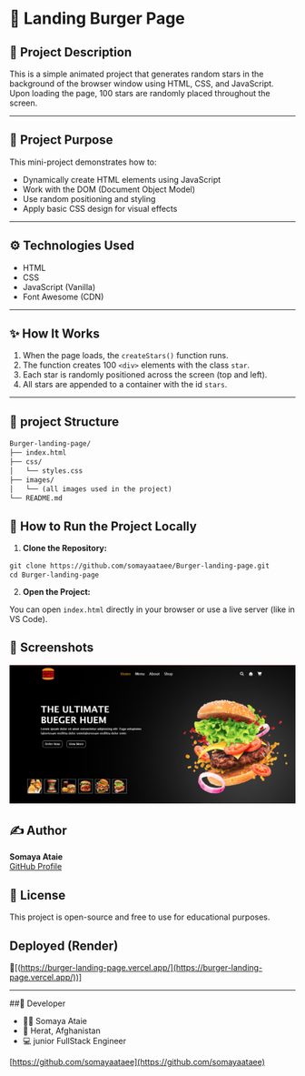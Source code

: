 # 🍔 Landing Burger Page

## 📌 Project Description

This is a simple animated project that generates random stars in the background of the browser window using HTML, CSS, and JavaScript. Upon loading the page, 100 stars are randomly placed throughout the screen.

---

## 🎯 Project Purpose

This mini-project demonstrates how to:
- Dynamically create HTML elements using JavaScript
- Work with the DOM (Document Object Model)
- Use random positioning and styling
- Apply basic CSS design for visual effects

---

## ⚙️ Technologies Used

- HTML
- CSS
- JavaScript (Vanilla) 
- Font Awesome (CDN)

---

## ✨ How It Works

1. When the page loads, the `createStars()` function runs.
2. The function creates 100 `<div>` elements with the class `star`.
3. Each star is randomly positioned across the screen (top and left).
4. All stars are appended to a container with the id `stars`.

---

## 🧪 project Structure

```
Burger-landing-page/
├── index.html
├── css/
│   └── styles.css
├── images/
│   └── (all images used in the project)
└── README.md
```

## 🚀 How to Run the Project Locally

1. **Clone the Repository:**

```
git clone https://github.com/somayaataee/Burger-landing-page.git
cd Burger-landing-page
```

2. **Open the Project:**

You can open `index.html` directly in your browser or use a live server (like in VS Code).


## 📸 Screenshots

![Landing Page Desktop](images/screenshot.png)


## ✍️ Author

**Somaya Ataie**  
[GitHub Profile](https://github.com/somayaataee)

## 📄 License

This project is open-source and free to use for educational purposes.

##  Deployed (Render)

🔗[(https://burger-landing-page.vercel.app/](https://burger-landing-page.vercel.app/))]


---
##👤 Developer
- 👩‍💻 Somaya Ataie
- 📍 Herat, Afghanistan
- 💻 junior FullStack Engineer

[https://github.com/somayaataee](https://github.com/somayaataee)







